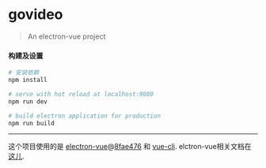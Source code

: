 # govideo

> An electron-vue project

#### 构建及设置

``` bash
# 安装依赖
npm install

# serve with hot reload at localhost:9080
npm run dev

# build electron application for production
npm run build


```

---

这个项目使用的是 [electron-vue](https://github.com/SimulatedGREG/electron-vue)@[8fae476](https://github.com/SimulatedGREG/electron-vue/tree/8fae4763e9d225d3691b627e83b9e09b56f6c935) 和 [vue-cli](https://github.com/vuejs/vue-cli). elctron-vue相关文档在[这儿](https://simulatedgreg.gitbooks.io/electron-vue/content/index.html).
